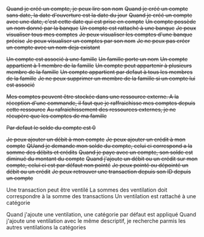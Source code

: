 ~~Quand je créé un compte, je peux lire son nom~~
~~Quand je créé un compte sans date, la date d'ouverture est la date du jour~~
~~Quand je créé un compte avec une date, c'est cette date qui est prise en compte~~
~~Un compte possède un nom donné par la banque~~
~~Un compte est rattaché à une banque~~
~~Je peux visualiser tous mes comptes~~
~~Je peux visualiser les comptes d'une banque précise~~
~~Je peux visualiser un comptes par son nom~~
~~Je ne peux pas créer un compte avec un nom deja existant~~

~~Un compte est associé à une famille~~
~~Un famille porte un nom~~
~~Un compte appartient à 1 membre de la famille~~
~~Un compte peut appartenir à plusieurs membre de la famille~~
~~Un compte appartient par defaut à tous les membres de la famille~~
~~Je ne peux supprimer un membre de la famille si un compte lui est associé~~

~~Mes comptes peuvent être stockée dans une ressource externe. A la réception d'une commande, il faut que je raffraichisse mes comptes depuis cette ressource~~
~~Au rafraichissement des ressources externes, je ne récupère que les comptes de ma famille~~

~~Par defaut le solde du compte est 0~~

~~Je peux ajouter un débit à mon compte~~
~~Je peux ajouter un crédit à mon compte~~
~~QUand je demande mon solde du compte, celui ci correspond a la somme des débits et crédits~~
~~Quand je paye avec un compte, son solde est diminué du montant du compte~~
~~Quand j'ajoute un débit ou un crédit sur mon compte, celui ci est par défaut non pointé~~
~~Je peux pointé ou dépointé un débit ou un crédit~~
~~Je peux retrouver une transaction depuis son ID depuis un compte~~

Une transaction peut être ventilé
La sommes des ventilation doit correspondre à la somme des transactions
Un ventilation est rattaché à une catégorie

Quand j'ajoute une ventilation, une catégorie par défaut est appliqué
Quand j'ajoute une ventilation avec le même descriptif, je recherche parmis les autres ventilations la catégories
 